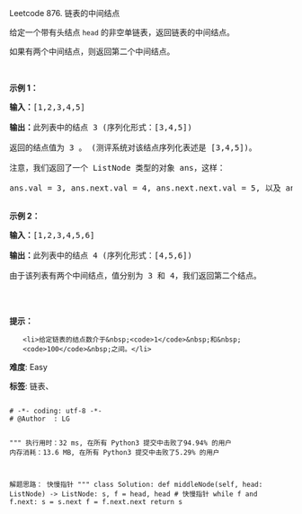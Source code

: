 Leetcode 876. 链表的中间结点
<p>给定一个带有头结点&nbsp;<code>head</code>&nbsp;的非空单链表，返回链表的中间结点。</p>


<p>如果有两个中间结点，则返回第二个中间结点。</p>



<p>&nbsp;</p>



<p><strong>示例 1：</strong></p>



<pre><strong>输入：</strong>[1,2,3,4,5]

<strong>输出：</strong>此列表中的结点 3 (序列化形式：[3,4,5])

返回的结点值为 3 。 (测评系统对该结点序列化表述是 [3,4,5])。

注意，我们返回了一个 ListNode 类型的对象 ans，这样：

ans.val = 3, ans.next.val = 4, ans.next.next.val = 5, 以及 ans.next.next.next = NULL.

</pre>



<p><strong>示例&nbsp;2：</strong></p>



<pre><strong>输入：</strong>[1,2,3,4,5,6]

<strong>输出：</strong>此列表中的结点 4 (序列化形式：[4,5,6])

由于该列表有两个中间结点，值分别为 3 和 4，我们返回第二个结点。

</pre>



<p>&nbsp;</p>



<p><strong>提示：</strong></p>



<ul>

	<li>给定链表的结点数介于&nbsp;<code>1</code>&nbsp;和&nbsp;<code>100</code>&nbsp;之间。</li>

</ul>





 **难度**: Easy



 **标签**: 链表、 





<div class="hcb_wrap">
<pre class="prism undefined-numbers lang-python" data-lang="Python"><code>
# -*- coding: utf-8 -*-
# @Author  : LG

"""
执行用时：32 ms, 在所有 Python3 提交中击败了94.94% 的用户
内存消耗：13.6 MB, 在所有 Python3 提交中击败了5.29% 的用户

解题思路：
    快慢指针
"""
class Solution:
    def middleNode(self, head: ListNode) -> ListNode:
        s, f = head, head   # 快慢指针
        while f and f.next:
            s = s.next
            f = f.next.next
        return s
</code></pre></div>
